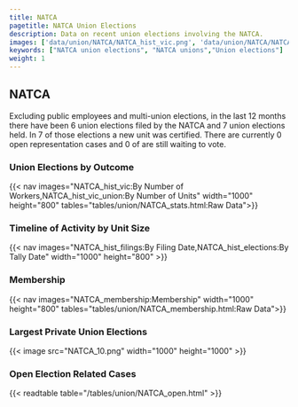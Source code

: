 ```yaml
---
title: NATCA
pagetitle: NATCA Union Elections
description: Data on recent union elections involving the NATCA.
images: ['data/union/NATCA/NATCA_hist_vic.png', 'data/union/NATCA/NATCA_hist_size.png', 'data/union/NATCA/NATCA_10.png']
keywords: ["NATCA union elections", "NATCA unions","Union elections"]
weight: 1
---
```

##  NATCA

Excluding public employees and multi-union elections, in the last 12 months there have been 6 union elections filed by the NATCA and 7 union elections held. In 7 of those elections a new unit was certified. There are currently 0 open representation cases and 0 of are still waiting to vote.

### Union Elections by Outcome
{{< nav images="NATCA_hist_vic:By Number of Workers,NATCA_hist_vic_union:By Number of Units" width="1000" height="800" tables="tables/union/NATCA_stats.html:Raw Data">}}

### Timeline of Activity by Unit Size
{{< nav images="NATCA_hist_filings:By Filing Date,NATCA_hist_elections:By Tally Date" width="1000" height="800" >}}

### Membership
{{< nav images="NATCA_membership:Membership" width="1000" height="800" tables="tables/union/NATCA_membership.html:Raw Data">}}

### Largest Private Union Elections
{{< image src="NATCA_10.png" width="1000" height="1000"  >}}

### Open Election Related Cases
{{< readtable table="/tables/union/NATCA_open.html" >}}

